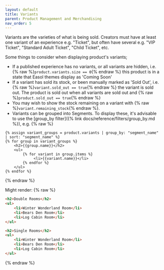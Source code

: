 ```yaml
---
layout: default
title: Variants
parent: Product Management and Merchandising
nav_order: 5
---
```


Variants are the varieties of what is being sold. Creators must have at least one variant of an experience e.g. "Ticket", but often have several e.g. "VIP Ticket", "Standard Adult Ticket", "Child Ticket", etc.

Some things to consider when displaying product's variants;
- If a published experience has no variants, or all variants are hidden, i.e. {% raw %}`product.variants.size == 0`{% endraw %} this product is in a state that Easol themes display as 'Coming Soon'
- If a variant has sold its stock, or been manually marked as 'Sold Out', i.e. {% raw %}`variant.sold_out == true`{% endraw %} the variant is sold out. The product is sold out when all variants are sold out and {% raw %}`product.sold_out == true`{% endraw %}
- You may wish to show the stock remaining on a variant with {% raw %}`variant.remaining_stock`{% endraw %}.
- Variants can be grouped into Segments. To display these, it's advisable to use the [group_by filter]({% link docs/reference/filters/group_by.md %}), e.g.
{% raw %}
```liquid
{% assign variant_groups = product.variants | group_by: "segment_name" | sort: "segment_name" %}
{% for group in variant_groups %}
    <h2>{{group.name}}</h2>
    <ul>
        {% for variant in group.items %}
             <li>{{variant.name}}</li>
        {% endfor %}
    </ul>
{% endfor %}
```
{% endraw %}

Might render:
{% raw %}
```html
<h2>Double Rooms</h2>
<ul>
    <li>Winter Wonderland Room</li>
    <li>Bears Den Room</li>
    <li>Log Cabin Room</li>
</ul>

<h2>Single Rooms</h2>
<ul>
    <li>Winter Wonderland Room</li>
    <li>Bears Den Room</li>
    <li>Log Cabin Room</li>
</ul>
```
{% endraw %}
